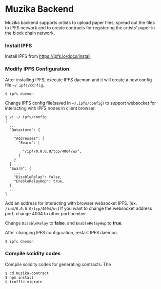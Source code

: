 
# Muzika Backend

Muzika backend supports artists to upload paper files, spread out the files to IPFS network and to create contracts
for registering the artists' paper in the block chain network.

### Install IPFS
Install IPFS from https://ipfs.io/docs/install

### Modify IPFS Configuration
After installing IPFS, execute IPFS daemon and it will create a new config file `~/.ipfs/config`.

```
$ ipfs daemon
```

Change IPFS config file(saved in `~/.ipfs/config`) to support websocket for interacting with IPFS nodes in
client browser.

```
$ vi ~/.ipfs/config
{
  ...
  "Datastore": {
    ...
    "Addresses": {
      "Swarm": [
        ...
        "/ip4/0.0.0.0/tcp/4004/ws",
      ]
    }
  }
  "Swarm": {
    ...
    "DisableRelay": false,
    "EnableRelayHop": true,
  }
  ...
}
```

Add an address for interacting with browser websocket IPFS. (ex. `/ip4/0.0.0.0/tcp/4004/ws`) If you want to change
the websocket address port, change 4004 to other port number.

Change `DisableRelay` to **false**, and `EnableRelayHop` to **true**.

After changing IPFS configuration, restart IPFS daemon.

```
$ ipfs daemon
```

### Compile solidity codes

Compile solidity codes for generating contracts. The

```
$ cd muzika-contract
$ npm install
$ truffle migrate
```